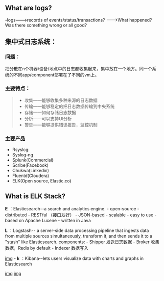 ## What are logs?
-logs--->records of events/status/transactions?
     --->What happened? Was there something wrong or all good?

## 集中式日志系统：
### 问题： 
   把分散在n个机器/设备/地点中的日志都收集起来，集中放在一个地方。同一个系统的不同app/component部署在了不同的vm上。
### 主要特点：
  > * 收集——能够收集多种来源的日志数据
  > * 传输——能够稳定的把日志数据传输到中央系统
  > * 存储——如何存储日志数据
  > * 分析——可以支持UI分析
  > * 警告——能够提供错误报告，监控机制

### 主要产品
- Rsyslog
- Syslog-ng
- Splunk(Commercial)
- Scribe(Facebook)
- Chukwa(Linkedin)
- Fluentd(Cloudera)
- ELK(Open source, Elastic.co)

## What is ELK Stack?
**E** ：Elasticsearch--a search and analytics engine.
        - open-source
        - distributed
        - RESTful （接口友好）
        - JSON-based 
        - scalable
        - easy to use
        - based on Apache Lucene
        - written in Java
        
**L** ：Logstash--
a server-side data processing pipeline that ingests data from multiple sources simultaneously, transform it, and then sends it to a "stash" like Elasticsearch.
        components:
        - Shipper 发送日志数据
        - Broker  收集数据，Redis by default
        - Indexer 数据写入
 
 [img](/logstashComponents.png)
        - 
**k** ：Kibana--lets users visualize data with charts and graphs in Elasticsearch
        

[img](/elk.png)
[img](https://jacaranda2016.github.io/webwxgetmsgimg.jpg)






  
  
 
